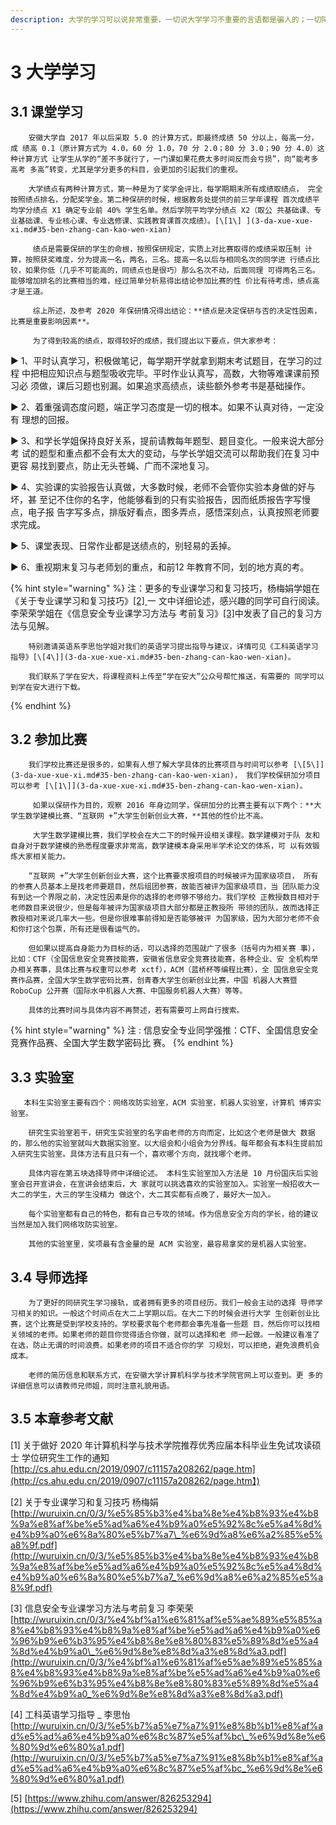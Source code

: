 ```yaml
---
description: 大学的学习可以说非常重要，一切说大学学习不重要的言语都是骗人的；一切降低大学学习重要性的言语都可以视为居心叵测的。大学绩点是大学学习的真子集。
---
```


# 3 大学学习

## 3.1 课堂学习

        安徽大学自 2017 年以后采取 5.0 的计算方式，即最终成绩 50 分以上，每高一分，成 绩高 0.1（原计算方式为 4.0，60 分 1.0，70 分 2.0；80 分 3.0；90 分 4.0）这种计算方式 让学生从学的“差不多就行了，一门课如果花费太多时间反而会亏损”，向“能考多高考 多高”转变，尤其是学分更多的科目，会更加的引起我们的重视。

        大学绩点有两种计算方式，第一种是为了奖学金评比，每学期期末所有成绩取绩点， 完全按照绩点排名，分配奖学金。第二种保研的时候，根据教务处提供的前三学年课程 首次成绩平均学分绩点 X1 确定专业前 40% 学生名单。然后学院平均学分绩点 X2（取公 共基础课、专业基础课、专业核心课、专业选修课、实践教育课首次成绩）。[\[1\] ](3-da-xue-xue-xi.md#35-ben-zhang-can-kao-wen-xian)

         绩点是需要保研的学生的命根，按照保研规定，实质上对比赛取得的成绩采取压制 计算，按照获奖难度，分为提高一名，两名，三名。提高一名以后与相同名次的同学进 行绩点比较，如果你低（几乎不可能高的，同绩点也是很巧）那么名次不动，后面同理 可得两名三名。能够增加排名的比赛相当的难，经过简单分析易得出结论参加比赛的性 价比有待考虑，绩点高才是王道。 

         综上所述，及参考 2020 年保研情况得出结论：**绩点是决定保研与否的决定性因素， 比赛是重要影响因素**。 

         为了得到较高的绩点，取得较好的成绩，我们提出以下要点，供大家参考： 

▶ 1、平时认真学习，积极做笔记，每学期开学就拿到期末考试题目，在学习的过程 中把相应知识点与题型吸收完毕。平时作业认真写，高数，大物等难课课前预习必 须做，课后习题也别漏。如果追求高绩点，读些额外参考书是基础操作。

▶ 2、着重强调态度问题，端正学习态度是一切的根本。如果不认真对待，一定没有 理想的回报。 

▶ 3、和学长学姐保持良好关系，提前请教每年题型、题目变化。一般来说大部分考 试的题型和重点都不会有太大的变动，与学长学姐交流可以帮助我们在复习中更容 易找到要点，防止无头苍蝇、广而不深地复习。 

▶ 4、实验课的实验报告认真做，大多数时候，老师不会管你实验本身做的好与坏，甚 至记不住你的名字，他能够看到的只有实验报告，因而纸质报告字写慢点，电子报 告字写多点，排版好看点，图多弄点，感悟深刻点，认真按照老师要求完成。

▶ 5、课堂表现、日常作业都是送绩点的，别轻易的丢掉。 

▶ 6、重视期末复习与老师划的重点，和前12 年教育不同，划的地方真的考。



{% hint style="warning" %}
注：更多的专业课学习和复习技巧，杨梅娟学姐在《关于专业课学习和复习技巧》[\[2\] ](3-da-xue-xue-xi.md#35-ben-zhang-can-kao-wen-xian)一 文中详细论述，感兴趣的同学可自行阅读。李荣荣学姐在《信息安全专业课学习方法与 考前复习》[\[3\]](3-da-xue-xue-xi.md#35-ben-zhang-can-kao-wen-xian)中发表了自己的复习方法与见解。 

        特别邀请英语系李思怡学姐对我们的英语学习提出指导与建议，详情可见《工科英语学习指导》[\[4\]](3-da-xue-xue-xi.md#35-ben-zhang-can-kao-wen-xian)。

        我们联系了学在安大，将课程资料上传至“学在安大”公众号帮忙推送，有需要的 同学可以到学在安大进行下载。
{% endhint %}

## 3.2 参加比赛

        我们学校比赛还是很多的，如果有人想了解大学具体的比赛项目与时间可以参考 [\[5\]](3-da-xue-xue-xi.md#35-ben-zhang-can-kao-wen-xian)， 我们学校保研加分项目可以参考 [\[1\]](3-da-xue-xue-xi.md#35-ben-zhang-can-kao-wen-xian)。

         如果以保研作为目的，观察 2016 年身边同学，保研加分的比赛主要有以下两个：**大 学生数学建模比赛、“互联网 +”大学生创新创业大赛，**其他的性价比不高。 

         大学生数学建模比赛，我们学校会在大二下的时候开设相关课程。数学建模对于队 友和自身对于数学建模的熟悉程度要求非常高，数学建模本身采用半学术论文的体系，可 以有效锻炼大家相关能力。

        “互联网 +”大学生创新创业大赛，这个比赛要求报项目的时候被评为国家级项目， 所有的参赛人员基本上是找老师要题目，然后组团参赛，故能否被评为国家级项目，当 团队能力没有到达一个界限之前，决定性因素是你的选择的老师够不够给力。我们学校 正教授数目相对于老师数目来说很少，但是每年被评为国家级项目大部分都是正教授所 带领的团队，故而选择正教授相对来说几率大一些。但是你很难事前得知是否能够被评 为国家级，因为大部分老师不会和你打这个包票，所有还是很看运气的。

        但如果以提高自身能力为目标的话，可以选择的范围就广了很多（括号内为相关赛 事），比如：CTF（全国信息安全竞赛技能赛，安徽省信息安全竞赛技能赛，各种企业、安 全机构举办相关赛事，具体比赛与权重可以参考 xctf），ACM（蓝桥杯等编程比赛），全 国信息安全竞赛作品赛，全国大学生数学密码比赛，创青春大学生创新创业比赛，中国 机器人大赛暨 RoboCup 公开赛（国际水中机器人大赛、中国服务机器人大赛）等等。

        具体的比赛时间与具体内容不再赘述，若有需要可上网自行搜索。  

{% hint style="warning" %}
注 : 信息安全专业同学强推：CTF、全国信息安全竞赛作品赛、全国大学生数学密码比 赛。
{% endhint %}

## 3.3 实验室

       本科生实验室主要有四个：网络攻防实验室，ACM 实验室，机器人实验室，计算机 博弈实验室。

        研究生实验室若干，研究生实验室的名字由老师的方向而定，比如这个老师是做大 数据的，那么他的实验室就叫大数据实验室。以大组会和小组会为分界线。每年都会有本科生提前加入研究生实验室。具体方法有且只有一个，喜欢哪个方向，就找哪个老师。 

        具体内容在第五块选择导师中详细论述。 本科生实验室加入方法是 10 月份国庆后实验室会召开宣讲会，在宣讲会结束后，大 家就可以挑选喜欢的实验室加入。实验室一般招收大一大二的学生，大三的学生没精力 做这个，大二其实都有点晚了，最好大一加入。

        每个实验室都有自己的特色，都有自己专攻的领域。作为信息安全方向的学长，给的建议当然是加入我们网络攻防实验室。 

        其他的实验室里，奖项最有含金量的是 ACM 实验室，最容易拿奖的是机器人实验室。

## 3.4 导师选择

        为了更好的同研究生学习接轨，或者拥有更多的项目经历。我们一般会主动的选择 导师学习相关的知识。一般这个时间点在大二上学期以后。在大二下的时候会进行大学 生创新创业比赛，这个比赛是受到学校支持的。学校要求每个老师都会事先准备一些题 目，然后你可以找相关领域的老师。如果老师的题目你觉得适合你做，就可以选择和老 师一起做。一般建议看准了在选，防止无谓的时间浪费。如果老师的项目不适合你的学 习规划，可以拒绝，避免浪费机会成本。

        老师的简历信息和联系方式，在安徽大学计算机科学与技术学院官网上可以查到。更 多的详细信息可以请教师兄师姐，同时注意礼貌用语。

## 3.5 本章参考文献

\[1\] 关于做好 2020 年计算机科学与技术学院推荐优秀应届本科毕业生免试攻读硕士 学位研究生工作的通知[http://cs.ahu.edu.cn/2019/0907/c11157a208262/page.htm](http://cs.ahu.edu.cn/2019/0907/c11157a208262/page.htm】)

\[2\] 关于专业课学习和复习技巧  杨梅娟 [http://wuruixin.cn/0/3/%e5%85%b3%e4%ba%8e%e4%b8%93%e4%b8%9a%e8%af%be%e5%ad%a6%e4%b9%a0%e5%92%8c%e5%a4%8d%e4%b9%a0%e6%8a%80%e5%b7%a7\_%e6%9d%a8%e6%a2%85%e5%a8%9f.pdf](http://wuruixin.cn/0/3/%e5%85%b3%e4%ba%8e%e4%b8%93%e4%b8%9a%e8%af%be%e5%ad%a6%e4%b9%a0%e5%92%8c%e5%a4%8d%e4%b9%a0%e6%8a%80%e5%b7%a7_%e6%9d%a8%e6%a2%85%e5%a8%9f.pdf)

\[3\] 信息安全专业课学习方法与考前复习  李荣荣 [http://wuruixin.cn/0/3/%e4%bf%a1%e6%81%af%e5%ae%89%e5%85%a8%e4%b8%93%e4%b8%9a%e8%af%be%e5%ad%a6%e4%b9%a0%e6%96%b9%e6%b3%95%e4%b8%8e%e8%80%83%e5%89%8d%e5%a4%8d%e4%b9%a0\_%e6%9d%8e%e8%8d%a3%e8%8d%a3.pdf](http://wuruixin.cn/0/3/%e4%bf%a1%e6%81%af%e5%ae%89%e5%85%a8%e4%b8%93%e4%b8%9a%e8%af%be%e5%ad%a6%e4%b9%a0%e6%96%b9%e6%b3%95%e4%b8%8e%e8%80%83%e5%89%8d%e5%a4%8d%e4%b9%a0_%e6%9d%8e%e8%8d%a3%e8%8d%a3.pdf)

\[4\] 工科英语学习指导 \_ 李思怡 [http://wuruixin.cn/0/3/%e5%b7%a5%e7%a7%91%e8%8b%b1%e8%af%ad%e5%ad%a6%e4%b9%a0%e6%8c%87%e5%af%bc\_%e6%9d%8e%e6%80%9d%e6%80%a1.pdf](http://wuruixin.cn/0/3/%e5%b7%a5%e7%a7%91%e8%8b%b1%e8%af%ad%e5%ad%a6%e4%b9%a0%e6%8c%87%e5%af%bc_%e6%9d%8e%e6%80%9d%e6%80%a1.pdf)

\[5\] [https://www.zhihu.com/answer/826253294](https://www.zhihu.com/answer/826253294)



